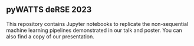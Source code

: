 ## pyWATTS deRSE 2023

This repository contains Jupyter notebooks to replicate the non-sequential machine learning pipelines demonstrated in
our talk and poster. You can also find a copy of our presentation.